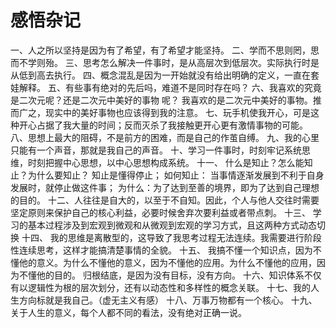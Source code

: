 # 感悟杂记

一、人之所以坚持是因为有了希望，有了希望才能坚持。
二、学而不思则罔，思而不学则殆。
三、思考怎么解决一件事时，是从高层次到低层次。实际执行时是从低到高去执行。
四、概念混乱是因为一开始就没有给出明确的定义，一直在套娃解释。
五、有些事有绝对的先后吗，难道不是同时存在吗？
六、我喜欢的究竟是二次元呢？还是二次元中美好的事物 呢？
我喜欢的是二次元中美好的事物。推而广之，现实中的美好事物也应该得到我的注意。
七、玩手机使我开心，可是这种开心占据了我大量的时间；反而灭杀了我接触更开心更有激情事物的可能。
八、思想上最大的阻碍，不是前方的困难，而是自己的作茧自缚。
九、我的心里只能有一个声音，那就是我自己的声音。
十、学习一件事时，时刻牢记系统思维，时刻把握中心思想，以中心思想构成系统。
十一、
什么是知止？怎么能知止？为什么要知止？
知止是懂得停止；
如何知止： 当事情逐渐发展到不利于自身发展时，就停止做这件事；
为什么：为了达到至善的境界，即为了达到自己理想的目的。
十二、人往往是自大的，以至于不自知。因此，个人与他人交往时需要坚定原则来保护自己的核心利益，必要时候舍弃次要利益或者带点刺。
十三、
学习的基本过程涉及到宏观到微观和从微观到宏观的学习方式，且这两种方式动态切换
十四、
我的思维是离散型的，这导致了我思考过程无法连续。我需要进行阶段性连续思考，这样才能搞清楚事情的全貌。
十五、
我搞不懂一个知识点，因为不懂他的意义。为什么不懂他的意义，因为不懂他的应用。为什么不懂他的应用，因为不懂他的目的。 归根结底，是因为没有目标，没有方向。
十六、知识体系不仅有以逻辑性为根的层次划分，还有以动态性和多样性的概念关联。
十七、我的人生方向标就是我自己。（虚无主义有感）
十八、万事万物都有一个核心。
十九、关于人生的意义，每个人都不同的看法，没有绝对正确一说。
